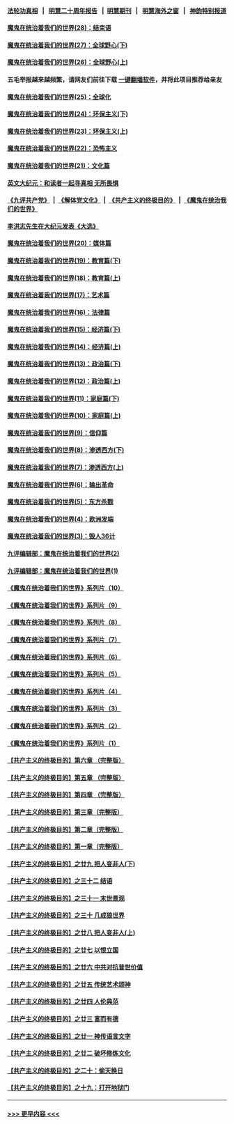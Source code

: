 #### [法轮功真相](https://github.com/gfw-breaker/truth/blob/master/README.md?t=0) &nbsp;&nbsp;|&nbsp;&nbsp; [明慧二十周年报告](https://github.com/gfw-breaker/mh-reports/blob/master/README.md?t=0) &nbsp;&nbsp;|&nbsp;&nbsp;[明慧期刊](https://github.com/gfw-breaker/mh-qikan) &nbsp;&nbsp;|&nbsp;&nbsp; [明慧海外之窗](https://github.com/gfw-breaker/mh-news/blob/master/README.md?t=0) &nbsp;&nbsp;|&nbsp;&nbsp; [神韵特别报道](https://github.com/gfw-breaker/mh-news/blob/master/shenyun.md?t=0)
#### [魔鬼在统治着我们的世界(28)：结束语](../pages/nsc422/n10936246.md?t=06241902) 
#### [魔鬼在统治着我们的世界(27)：全球野心(下)](../pages/nsc422/n10928319.md?t=06241902) 
#### [魔鬼在统治着我们的世界(26)：全球野心(上)](../pages/nsc422/n10900318.md?t=06241902) 
#### 五毛举报越来越频繁，请网友们前往下载 [一键翻墙软件](https://github.com/gfw-breaker/ssr-accounts)，并将此项目推荐给亲友
#### [魔鬼在统治着我们的世界(25)：全球化](../pages/nsc422/n10788205.md?t=06241902) 
#### [魔鬼在统治着我们的世界(24)：环保主义(下)](../pages/nsc422/n10695307.md?t=06241902) 
#### [魔鬼在统治着我们的世界(23)：环保主义(上)](../pages/nsc422/n10688613.md?t=06241902) 
#### [魔鬼在统治着我们的世界(22)：恐怖主义](../pages/nsc422/n10614727.md?t=06241902) 
#### [魔鬼在统治着我们的世界(21)：文化篇](../pages/nsc422/n10597706.md?t=06241902) 
#### [英文大纪元：和读者一起寻真相 无所畏惧](../pages/nsc422/n12542027.md?t=06241902) 
#### [《九评共产党》](https://github.com/begood0513/9ping.md/blob/master/README.md) &nbsp;|&nbsp; [《解体党文化》](../../../../jtdwh.md/blob/master/README.md)  &nbsp;|&nbsp; [《共产主义的终极目的》](../../../../gczydzjmd.md/blob/master/README.md) &nbsp;|&nbsp; [《魔鬼在统治我们的世界》](../../../../mgztzwmdsj.md/blob/master/README.md) 
#### [李洪志先生在大纪元发表《大选》](../pages/nsc422/n12534746.md?t=06241902) 
#### [魔鬼在统治着我们的世界(20)：媒体篇](../pages/nsc422/n10586579.md?t=06241902) 
#### [魔鬼在统治着我们的世界(19)：教育篇(下)](../pages/nsc422/n10564808.md?t=06241902) 
#### [魔鬼在统治着我们的世界(18)：教育篇(上)](../pages/nsc422/n10526970.md?t=06241902) 
#### [魔鬼在统治着我们的世界(17)：艺术篇](../pages/nsc422/n10499093.md?t=06241902) 
#### [魔鬼在统治着我们的世界(16)：法律篇](../pages/nsc422/n10485969.md?t=06241902) 
#### [魔鬼在统治着我们的世界(15)：经济篇(下)](../pages/nsc422/n10469975.md?t=06241902) 
#### [魔鬼在统治着我们的世界(14)：经济篇(上)](../pages/nsc422/n10457370.md?t=06241902) 
#### [魔鬼在统治着我们的世界(13)：政治篇(下)](../pages/nsc422/n10448270.md?t=06241902) 
#### [魔鬼在统治着我们的世界(12)：政治篇(上)](../pages/nsc422/n10444576.md?t=06241902) 
#### [魔鬼在统治着我们的世界(11)：家庭篇(下)](../pages/nsc422/n10440961.md?t=06241902) 
#### [魔鬼在统治着我们的世界(10)：家庭篇(上)](../pages/nsc422/n10435448.md?t=06241902) 
#### [魔鬼在统治着我们的世界(9)：信仰篇](../pages/nsc422/n10432159.md?t=06241902) 
#### [魔鬼在统治着我们的世界(8)：渗透西方(下)](../pages/nsc422/n10429603.md?t=06241902) 
#### [魔鬼在统治着我们的世界(7)：渗透西方(上)](../pages/nsc422/n10426013.md?t=06241902) 
#### [魔鬼在统治着我们的世界(6)：输出革命](../pages/nsc422/n10421536.md?t=06241902) 
#### [魔鬼在统治着我们的世界(5)：东方杀戮](../pages/nsc422/n10417707.md?t=06241902) 
#### [魔鬼在统治着我们的世界(4)：欧洲发端](../pages/nsc422/n10414890.md?t=06241902) 
#### [魔鬼在统治着我们的世界(3)：毁人36计](../pages/nsc422/n10411583.md?t=06241902) 
#### [九评编辑部：魔鬼在统治着我们的世界(2)](../pages/nsc422/n10410036.md?t=06241902) 
#### [九评编辑部：魔鬼在统治着我们的世界(1)](../pages/nsc422/n10406825.md?t=06241902) 
#### [《魔鬼在统治着我们的世界》系列片（10）](../pages/nsc422/n12292670.md?t=06241902) 
#### [《魔鬼在统治着我们的世界》系列片（9）](../pages/nsc422/n12290859.md?t=06241902) 
#### [《魔鬼在统治着我们的世界》系列片（8）](../pages/nsc422/n12287445.md?t=06241902) 
#### [《魔鬼在统治着我们的世界》系列片（7）](../pages/nsc422/n12283425.md?t=06241902) 
#### [《魔鬼在统治着我们的世界》系列片（6）](../pages/nsc422/n12282314.md?t=06241902) 
#### [《魔鬼在统治着我们的世界》系列片（5）](../pages/nsc422/n12281419.md?t=06241902) 
#### [《魔鬼在统治着我们的世界》系列片（4）](../pages/nsc422/n12274024.md?t=06241902) 
#### [《魔鬼在统治着我们的世界》系列片（3）](../pages/nsc422/n12271322.md?t=06241902) 
#### [《魔鬼在统治着我们的世界》系列片（2）](../pages/nsc422/n12269049.md?t=06241902) 
#### [《魔鬼在统治着我们的世界》系列片（1）](../pages/nsc422/n12267575.md?t=06241902) 
#### [【共产主义的终极目的】第六章 （完整版）](../pages/nsc422/n11428913.md?t=06241902) 
#### [【共产主义的终极目的】第五章 （完整版）](../pages/nsc422/n11428912.md?t=06241902) 
#### [【共产主义的终极目的】第四章 （完整版）](../pages/nsc422/n11428907.md?t=06241902) 
#### [【共产主义的终极目的】第三章（完整版）](../pages/nsc422/n11428848.md?t=06241902) 
#### [【共产主义的终极目的】第二章（完整版）](../pages/nsc422/n11428831.md?t=06241902) 
#### [【共产主义的终极目的】第一章（完整版）](../pages/nsc422/n11417651.md?t=06241902) 
#### [【共产主义的终极目的】之廿九 把人变非人(下)](../pages/nsc422/n11344140.md?t=06241902) 
#### [【共产主义的终极目的】之三十二 结语](../pages/nsc422/n11360535.md?t=06241902) 
#### [【共产主义的终极目的】之三十一 末世景观](../pages/nsc422/n11351129.md?t=06241902) 
#### [【共产主义的终极目的】之三十 几成狼世界](../pages/nsc422/n11348280.md?t=06241902) 
#### [【共产主义的终极目的】之廿八 把人变非人(上)](../pages/nsc422/n11340492.md?t=06241902) 
#### [【共产主义的终极目的】之廿七 以恨立国](../pages/nsc422/n11336944.md?t=06241902) 
#### [【共产主义的终极目的】之廿六 中共对抗普世价值](../pages/nsc422/n11324785.md?t=06241902) 
#### [【共产主义的终极目的】之廿五 传统艺术颂神](../pages/nsc422/n11296396.md?t=06241902) 
#### [【共产主义的终极目的】之廿四 人伦典范](../pages/nsc422/n11296397.md?t=06241902) 
#### [【共产主义的终极目的】之廿三 富而有德](../pages/nsc422/n11283598.md?t=06241902) 
#### [【共产主义的终极目的】之廿一 神传语言文字](../pages/nsc422/n11263265.md?t=06241902) 
#### [【共产主义的终极目的】之廿二 破坏修炼文化](../pages/nsc422/n11245728.md?t=06241902) 
#### [【共产主义的终极目的】之二十：偷天换日](../pages/nsc422/n11238846.md?t=06241902) 
#### [【共产主义的终极目的】之十九：打开地狱门](../pages/nsc422/n11206376.md?t=06241902) 

----
#### [ >>> 更早内容 <<< ](../indexes/nsc422-earlier.md)
